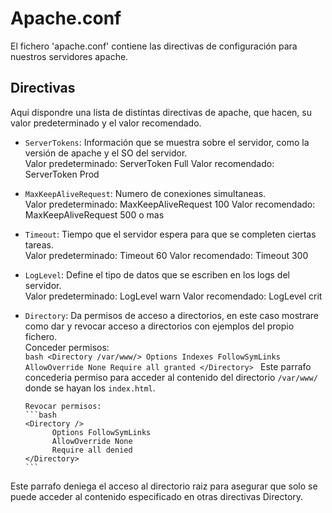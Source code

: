 # Apache.conf
El fichero 'apache.conf' contiene las directivas de configuración para nuestros servidores apache.

## Directivas
Aqui dispondre una lista de distintas directivas de apache, que hacen, su valor predeterminado y el valor recomendado.  
- `ServerTokens`: Información que se muestra sobre el servidor, como la versión de apache y el SO del servidor.  
      Valor predeterminado: ServerToken Full
      Valor recomendado: ServerToken Prod  
- `MaxKeepAliveRequest`: Numero de conexiones simultaneas.  
      Valor predeterminado: MaxKeepAliveRequest 100
      Valor recomendado: MaxKeepAliveRequest 500 o mas  
- `Timeout`: Tiempo que el servidor espera para que se completen ciertas tareas.  
      Valor predeterminado: Timeout 60
      Valor recomendado: Timeout 300  
- `LogLevel`: Define el tipo de datos que se escriben en los logs del servidor.  
      Valor predeterminado: LogLevel warn
      Valor recomendado: LogLevel crit  
- `Directory`: Da permisos de acceso a directorios, en este caso mostrare como dar y revocar acceso a directorios con ejemplos del propio fichero.  
      Conceder permisos:  
      ```bash
      <Directory /var/www/>
              Options Indexes FollowSymLinks
              AllowOverride None
              Require all granted
      </Directory>
      ```
Este parrafo concederia permiso para acceder al contenido del directorio `/var/www/` donde se hayan los `index.html`.

      Revocar permisos:  
      ```bash
      <Directory />
            Options FollowSymLinks
            AllowOverride None
            Require all denied
      </Directory>
      ```
Este parrafo deniega el acceso al directorio raiz para asegurar que solo se puede acceder al contenido especificado en otras directivas Directory.  
